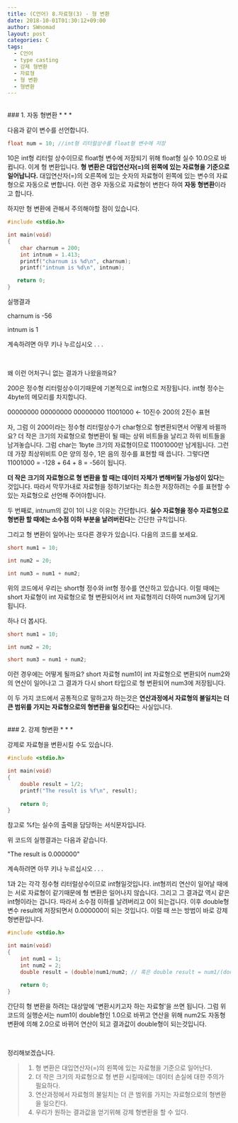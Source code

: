 ```yaml
---
title: (C언어) 8.자료형(3) - 형 변환
date: 2018-10-01T01:30:12+09:00
author: SWnomad
layout: post
categories: C
tags:
  - C언어
  - type casting
  - 강제 형변환
  - 자료형
  - 형 변환
  - 형변환
---
```


<br>
### 1. 자동 형변환
* * *

다음과 같이 변수를 선언합니다.

~~~ c
float num = 10; //int형 리터럴상수를 float형 변수에 저장
~~~

10은 int형 리터럴 상수이므로 float형 변수에 저장되기 위해 float형 실수 10.0으로 바뀝니다. 이게 형 변환입니다. **형 변환은 대입연산자(=)의 왼쪽에 있는 자료형을 기준으로 일어납니다.** 대입연산자(=)의 오른쪽에 있는 숫자의 자료형이 왼쪽에 있는 변수의 자료형으로 자동으로 변합니다. 이런 경우 자동으로 자료형이 변한다 하여 **자동 형변환**이라고 합니다.

하지만 형 변환에 관해서 주의해야할 점이 있습니다.

~~~ c
#include <stdio.h>

int main(void)
{
    char charnum = 200;
    int intnum = 1.413;
    printf("charnum is %d\n", charnum);
    printf("intnum is %d\n", intnum);

   return 0;
}
~~~

실행결과

charnum is -56

intnum is 1

계속하려면 아무 키나 누르십시오 . . . 

<br>

왜 이런 어처구니 없는 결과가 나왔을까요?

200은 정수형 리터럴상수이기때문에 기본적으로 int형으로 저장됩니다. int형 정수는 4byte의 메모리를 차지합니다.

00000000 00000000 00000000 11001000 ← 10진수 200의 2진수 표현

자, 그럼 이 200이라는 정수형 리터럴상수가 char형으로 형변환되면서 어떻게 바뀔까요? 더 작은 크기의 자료형으로 형변환이 될 때는 상위 비트들을 날리고 하위 비트들을 남겨놓습니다. 그럼 char는 1byte 크기의 자료형이므로 11001000만 남게됩니다. 그런데 가장 최상위비트 0은 양의 정수, 1은 음의 정수를 표현할 때 씁니다. 그렇다면 11001000 = -128 + 64 + 8 = -56이 됩니다.

**더 작은 크기의 자료형으로 형 변환을 할 때는 데이터 자체가 변해버릴 가능성이 있다**는 것입니다. 따라서 막무가내로 자료형을 정하기보다는 최소한 저장하려는 수를 표현할 수 있는 자료형으로 선언해 주어야합니다.

두 번째로, intnum의 값이 1이 나온 이유는 간단합니다. **실수 자료형을 정수 자료형으로 형변환 할 때에는 소수점 이하 부분을 날려버린다**는 간단한 규칙입니다.

그리고 형 변환이 일어나는 또다른 경우가 있습니다. 다음의 코드를 보세요.

~~~ c
short num1 = 10;

int num2 = 20;

int num3 = num1 + num2;
~~~

위의 코드에서 우리는 short형 정수와 int형 정수를 연산하고 있습니다. 이럴 때에는 short 자료형이 int 자료형으로 형 변환되어서 int 자료형끼리 더하여 num3에 담기게 됩니다.

하나 더 봅시다.

~~~ c
short num1 = 10;

int num2 = 20;

short num3 = num1 + num2;
~~~

이런 경우에는 어떻게 될까요? short 자료형 num1이 int 자료형으로 변환되어 num2와의 연산이 일어나고 그 결과가 다시 short 타입으로 형 변환되어 num3에 저장됩니다.

이 두 가지 코드에서 공통적으로 말하고자 하는것은 **연산과정에서 자료형의 불일치는 더 큰 범위를 가지는 자료형으로의 형변환을 일으킨다**는 사실입니다.

<br>
### 2. 강제  형변환
* * *

강제로 자료형을 변환시킬 수도 있습니다.

~~~ c
#include <stdio.h>

int main(void)
{
    double result = 1/2;
    printf("The result is %f\n", result);
    
    return 0;
}
~~~

참고로 %f는 실수의 출력을 담당하는 서식문자입니다.

위 코드의 실행결과는 다음과 같습니다.

"The result is 0.000000"


계속하려면 아무 키나 누르십시오 . . .

1과 2는 각각 정수형 리터럴상수이므로 int형일것입니다. int형끼리 연산이 일어날 때에는 서로 자료형이 같기때문에 형 변환은 일어나지 않습니다. 그리고 그 결과값 역시 같은 int형이라는 겁니다. 따라서 소수점 이하를 날려버리고 0이 되는겁니다. 이후 double형 변수 result에  저장되면서 0.000000이 되는 것입니다. 이럴 때 쓰는 방법이 바로 강제형변환입니다.

~~~ c
#include <stdio.h>

int main(void)
{
    int num1 = 1;
    int num2 = 2;
    double result = (double)num1/num2; // 혹은 double result = num1/(double)num2;
    
    return 0;
}
~~~

간단히 형 변환을 하려는 대상앞에 '변환시키고자 하는 자료형'을 쓰면 됩니다. 그럼 위 코드의 실행순서는 num1이 double형인 1.0으로 바뀌고 연산을 위해 num2도 자동형변환에 의해 2.0으로 바뀌어 연산이 되고 결과값이 double형이 되는것입니다.

<br>

정리해보겠습니다.

> 1. 형 변환은 대입연산자(=)의 왼쪽에 있는 자료형을 기준으로 일어난다.
> 2. 더 작은 크기의 자료형으로 형 변환 시킬때에는 데이터 손실에 대한 주의가 필요하다.
> 3. 연산과정에서 자료형의 불일치는 더 큰 범위를 가지는 자료형으로의 형변환을 일으킨다.
> 4. 우리가 원하는 결과값을 얻기위해 강제 형변환을 할 수 있다.